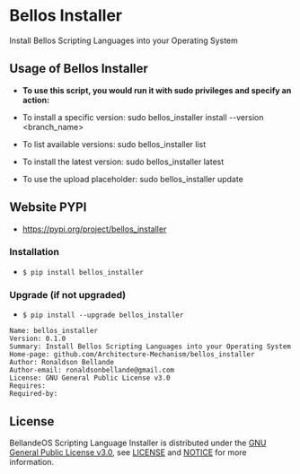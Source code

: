 # Bellos Installer

Install Bellos Scripting Languages into your Operating System 


## Usage of Bellos Installer

- **To use this script, you would run it with sudo privileges and specify an action:**

- To install a specific version: sudo bellos_installer install --version <branch_name>
- To list available versions: sudo bellos_installer list
- To install the latest version: sudo bellos_installer latest
- To use the upload placeholder: sudo bellos_installer update


## Website PYPI
- https://pypi.org/project/bellos_installer

### Installation
- `$ pip install bellos_installer`

### Upgrade (if not upgraded)
- `$ pip install --upgrade bellos_installer`

```
Name: bellos_installer
Version: 0.1.0
Summary: Install Bellos Scripting Languages into your Operating System 
Home-page: github.com/Architecture-Mechanism/bellos_installer
Author: Ronaldson Bellande
Author-email: ronaldsonbellande@gmail.com
License: GNU General Public License v3.0
Requires: 
Required-by:
```

## License

BellandeOS Scripting Language Installer is distributed under the [GNU General Public License v3.0](https://www.gnu.org/licenses/gpl-3.0.en.html), see [LICENSE](https://github.com/Architecture-Mechanism/bellos_installer/blob/main/LICENSE) and [NOTICE](https://github.com/Architecture-Mechanism/bellos_installer/blob/main/LICENSE) for more information.
